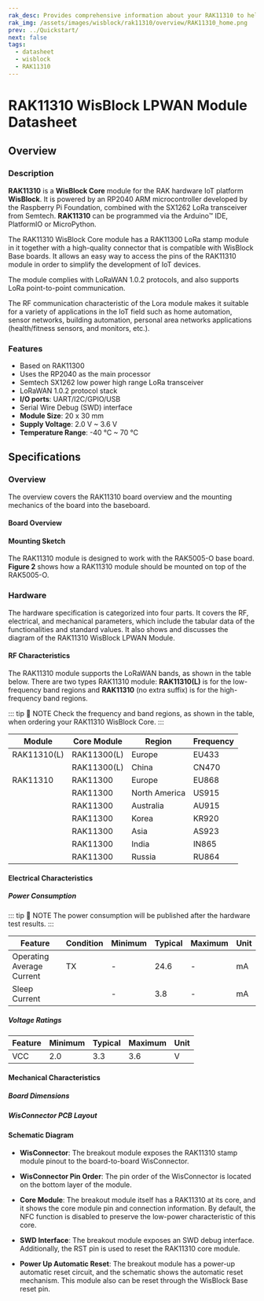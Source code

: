 ```yaml
---
rak_desc: Provides comprehensive information about your RAK11310 to help you use it. This information includes technical specifications, characteristics, and requirements, and it also discusses the device components.
rak_img: /assets/images/wisblock/rak11310/overview/RAK11310_home.png
prev: ../Quickstart/
next: false
tags:
  - datasheet
  - wisblock
  - RAK11310
---
```


# RAK11310 WisBlock LPWAN Module Datasheet

## Overview

### Description

**RAK11310** is a **WisBlock Core** module for the RAK hardware IoT platform **WisBlock**. It is powered by an RP2040 ARM microcontroller developed by the Raspberry Pi Foundation, combined with the SX1262 LoRa transceiver from Semtech. **RAK11310** can be programmed via the Arduino™ IDE, PlatformIO or MicroPython.

The RAK11310 WisBlock Core module has a RAK11300 LoRa stamp module in it together with a high-quality connector that is compatible with WisBlock Base boards. It allows an easy way to access the pins of the RAK11310 module in order to simplify the development of IoT devices.

The module complies with LoRaWAN 1.0.2 protocols, and also supports LoRa point-to-point communication.

The RF communication characteristic of the Lora module makes it suitable for a variety of applications in the IoT field such as home automation, sensor networks, building automation, personal area networks applications (health/fitness sensors, and monitors, etc.).

### Features

- Based on RAK11300
- Uses the RP2040 as the main processor
- Semtech SX1262 low power high range LoRa transceiver
- LoRaWAN 1.0.2 protocol stack
- **I/O ports**: UART/I2C/GPIO/USB
- Serial Wire Debug (SWD) interface
- **Module Size**: 20 x 30&nbsp;mm
- **Supply Voltage**: 2.0&nbsp;V ~ 3.6&nbsp;V
- **Temperature Range**: -40&nbsp;°C ~ 70&nbsp;°C


## Specifications

### Overview

The overview covers the RAK11310 board overview and the mounting mechanics of the board into the baseboard.

#### Board Overview

<rk-img
  src="/assets/images/wisblock/rak11310/datasheet/RAK11310_overview.svg"
  width="70%"
  caption="RAK11310 Overview"
/>

#### Mounting Sketch

The RAK11310 module is designed to work with the RAK5005-O base board. **Figure 2** shows how a RAK11310 module should be mounted on top of the RAK5005-O.

<rk-img
  src="/assets/images/wisblock/rak11310/datasheet/mounting-sketch.png"
  width="50%"
  caption="RAK11310 Mounting Sketch"
/>

### Hardware

The hardware specification is categorized into four parts. It covers the RF, electrical, and mechanical parameters, which include the tabular data of the functionalities and standard values. It also shows and discusses the diagram of the RAK11310 WisBlock LPWAN Module.

#### RF Characteristics

The RAK11310 module supports the LoRaWAN bands, as shown in the table below. There are two types RAK11310 module: **RAK11310(L)** is for the low-frequency band regions and **RAK11310** (no extra suffix) is for the high-frequency band regions.

::: tip 📝 NOTE
Check the frequency and band regions, as shown in the table, when ordering your RAK11310 WisBlock Core.
:::


| Module      | Core Module | Region        | Frequency |
| ----------- | ----------- | ------------- | --------- |
| RAK11310(L) | RAK11300(L) | Europe        | EU433     |
|             | RAK11300(L) | China         | CN470     |
| RAK11310    | RAK11300    | Europe        | EU868     |
|             | RAK11300    | North America | US915     |
|             | RAK11300    | Australia     | AU915     |
|             | RAK11300    | Korea         | KR920     |
|             | RAK11300    | Asia          | AS923     |
|             | RAK11300    | India         | IN865     |
|             | RAK11300    | Russia        | RU864     |

#### Electrical Characteristics

##### Power Consumption

::: tip 📝 NOTE
The power consumption will be published after the hardware test results.
:::


| Feature                   | Condition | Minimum | Typical | Maximum | Unit |
| ------------------------- | --------- | ------- | ------- | ------- | ---- |
| Operating Average Current | TX        | -       |  24.6   | -       | mA   |
| Sleep Current             |           | -       |  3.8    | -       | mA   |


##### Voltage Ratings

| Feature | Minimum | Typical | Maximum | Unit |
| ------- | ------- | ------- | ------- | ---- |
| VCC     | 2.0     | 3.3     | 3.6     | V    |


#### Mechanical Characteristics

##### Board Dimensions

<rk-img
  src="/assets/images/wisblock/rak11310/datasheet/board-dimensions.png"
  width="35%"
  caption="Mechanical Dimensions"
/>

##### WisConnector PCB Layout

<rk-img
  src="/assets/images/wisblock/rak11310/datasheet/FxxS1003K6M.png"
  width="100%"
  caption="WisConnector PCB footprint and recommendations"
/>

#### Schematic Diagram

<rk-img
  src="/assets/images/wisblock/rak11310/datasheet/schematic.png"
  width="100%"
  caption="RAK11310 Schematic Diagram"
/>

- **WisConnector**: The breakout module exposes the RAK11310 stamp module pinout to the board-to-board WisConnector.

- **WisConnector Pin Order**: The pin order of the WisConnector is located on the bottom layer of the module.

- **Core Module**: The breakout module itself has a RAK11310 at its core, and it shows the core module pin and connection information. By default, the NFC function is disabled to preserve the low-power characteristic of this core.

- **SWD Interface**: The breakout module exposes an SWD debug interface. Additionally, the RST pin is used to reset the RAK11310 core module.

- **Power Up Automatic Reset**: The breakout module has a power-up automatic reset circuit, and the schematic shows the automatic reset mechanism. This module also can be reset through the WisBlock Base reset pin.
